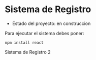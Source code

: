 <h1>Sistema de Registro</h1>

- Estado del proyecto: en construccion

Para ejecutar el sistema debes poner:

```npm install react ```

Sistema de Registro 2
